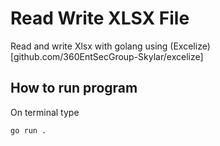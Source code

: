 # Read Write XLSX File

Read and write Xlsx with golang using (Excelize)[github.com/360EntSecGroup-Skylar/excelize]

## How to run program

On terminal type 
```sh
go run .
```



